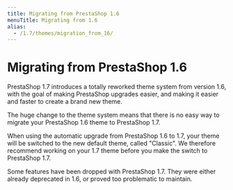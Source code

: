 ```yaml
---
title: Migrating from PrestaShop 1.6
menuTitle: Migrating from 1.6
alias:
  - /1.7/themes/migration_from_16/
---
```


# Migrating from PrestaShop 1.6

PrestaShop 1.7 introduces a totally reworked theme system from version 1.6, with the goal of making PrestaShop upgrades easier, and making it easier and faster to create a brand new theme.

The huge change to the theme system means that there is no easy way to migrate your PrestaShop 1.6 theme to PrestaShop 1.7.

When using the automatic upgrade from PrestaShop 1.6 to 1.7, your theme will be switched to the new default theme, called "Classic". We therefore recommend working on your 1.7 theme before you make the switch to PrestaShop 1.7.

Some features have been dropped with PrestaShop 1.7. They were either already deprecated in 1.6, or proved too problematic to maintain.
